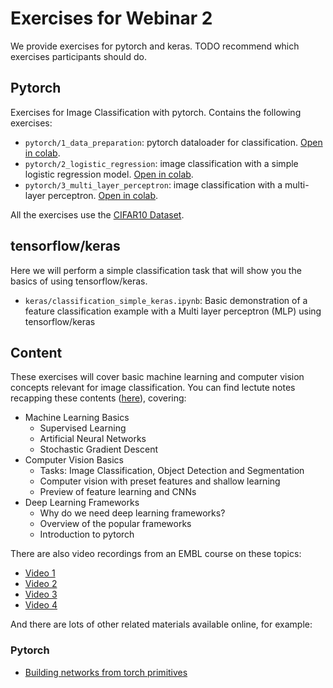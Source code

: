 # Exercises for Webinar 2

We provide exercises for pytorch and keras. TODO recommend which exercises participants should do.

## Pytorch

Exercises for Image Classification with pytorch. Contains the following exercises:
- `pytorch/1_data_preparation`: pytorch dataloader for classification. [Open in colab](https://colab.research.google.com/github/constantinpape/dl-teaching-resources/blob/main/exercises/classification/1_data_preperation.ipynb).
- `pytorch/2_logistic_regression`: image classification with a simple logistic regression model. [Open in colab](https://colab.research.google.com/github/constantinpape/dl-teaching-resources/blob/main/exercises/classification/2_logistic_regression.ipynb).
- `pytorch/3_multi_layer_perceptron`: image classification with a multi-layer perceptron. [Open in colab](https://colab.research.google.com/github/constantinpape/dl-teaching-resources/blob/main/exercises/classification/3_multi_layer_perceptron.ipynb).

All the exercises use the [CIFAR10 Dataset](https://www.cs.toronto.edu/~kriz/cifar.html).

## tensorflow/keras

Here we will perform a simple classification task that will show you the basics of using tensorflow/keras.  

- `keras/classification_simple_keras.ipynb`: Basic demonstration of a feature classification example with a Multi layer perceptron (MLP) using tensorflow/keras



## Content

These exercises will cover basic machine learning and computer vision concepts relevant for image classification.
You can find lectute notes recapping these contents ([here](https://docs.google.com/presentation/d/1PNoyDIemKKE7Eo02txJfY0kge7tqlrWB1EY9USK4OGY/edit?usp=sharing)), covering:

- Machine Learning Basics
    - Supervised Learning
    - Artificial Neural Networks
    - Stochastic Gradient Descent
- Computer Vision Basics
    - Tasks: Image Classification, Object Detection and Segmentation
    - Computer vision with preset features and shallow learning
    - Preview of feature learning and CNNs
- Deep Learning Frameworks
    - Why do we need deep learning frameworks?
    - Overview of the popular frameworks
    - Introduction to pytorch

There are also video recordings from an EMBL course on these topics:
- [Video 1](https://www.youtube.com/watch?v=-TDNDv2C6ow&feature=em-share_video_user)
- [Video 2](https://www.youtube.com/watch?v=-RmipXviG8E&feature=em-share_video_user)
- [Video 3](https://www.youtube.com/watch?v=_dNc7odIRiM&feature=em-share_video_user)
- [Video 4](https://www.youtube.com/watch?v=-hHtfd9JrAg&feature=em-share_video_user)

And there are lots of other related materials available online, for example:

### Pytorch
 * [Building networks from torch primitives](https://pytorch.org/tutorials/beginner/nn_tutorial.html)
